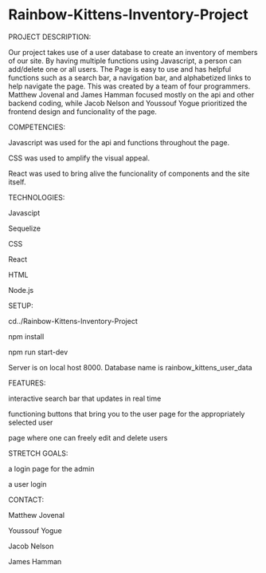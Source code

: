 # Rainbow-Kittens-Inventory-Project

PROJECT DESCRIPTION:

Our project takes use of a user database to create an inventory of members of our site. By having multiple functions using Javascript, a person can add/delete one or all users.
The Page is easy to use and has helpful functions such as a search bar, a navigation bar, and alphabetized links to help navigate the page.
This was created by a team of four programmers. Matthew Jovenal and James Hamman focused mostly on the api and other backend coding, while Jacob Nelson and Youssouf Yogue prioritized the frontend design and funcionality of the page.

COMPETENCIES:

Javascript was used for the api and functions throughout the page.

CSS was used to amplify the visual appeal.

React was used to bring alive the funcionality of components and the site itself.

TECHNOLOGIES:

Javascipt

Sequelize

CSS

React

HTML

Node.js

SETUP:

cd../Rainbow-Kittens-Inventory-Project

npm install

npm run start-dev

Server is on local host 8000. Database name is rainbow_kittens_user_data

FEATURES:

interactive search bar that updates in real time

functioning buttons that bring you to the user page for the appropriately selected user

page where one can freely edit and delete users

STRETCH GOALS:

a login page for the admin

a user login

CONTACT:

Matthew Jovenal

Youssouf Yogue

Jacob Nelson

James Hamman
